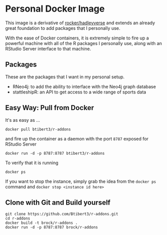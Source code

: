 # Personal Docker Image

This image is a derivative of [rocker/hadleyverse](https://github.com/rocker-org/hadleyverse) and extends an already great foundation to add packages that I personally use.  

With the ease of Docker containers, it is extremely simple to fire up a powerful machine with all of the R packages I personally use, along with an RStudio Server interface to that machine.

## Packages

These are the packages that I want in my personal setup.

-  RNeo4j: to add the ability to interface with the Neo4j graph database 
-  stattleshipR: an API to get access to a wide range of sports data 


## Easy Way: Pull from Docker

It's as easy as ...

```
docker pull btibert3/r-addons
```

and fire up the container as a daemon with the port `8787` exposed for RStudio Server

```
docker run -d -p 8787:8787 btibert3/r-addons
```

To verify that it is running

```
docker ps
```

If you want to stop the instance, simply grab the idea from the `docker ps` command and `docker stop <instance id here>`




## Clone with Git and Build yourself

```
git clone https://github.com/Btibert3/r-addons.git
cd r-addons
docker build -t brock/r-addons .
docker run -d -p 8787:8787 brock/r-addons
```
